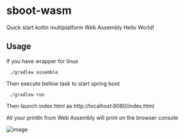 # sboot-wasm

Quick start kotlin multiplatform Web Assembly Hello World!

## Usage

If you have wrapper for linux

     ./gradlew assemble

Then execute bellow task to start spring boot

     ./gradlew run

Then launch index.html as http://localhost:8080/index.html
 
All your println from Web Assembly will print on the browser console

![image](https://user-images.githubusercontent.com/9255997/232252333-044b9053-77d3-4646-be9a-7490eb4f514c.png)
